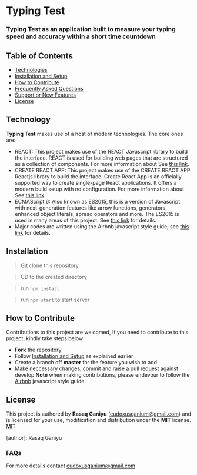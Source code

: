 # Typing Test

### Typing Test as an application built to measure your typing speed and accuracy within a short time countdown

## Table of Contents

- [Technologies](#technology)
- [Installation and Setup](#installation)
- [How to Contribute](#how-to-contribute)
- [Frequently Asked Questions](#faqs)
- [Support or New Features](#support-or-new-features)
- [License](#license)

## Technology

**Typing Test** makes use of a host of modern technologies. The core ones are:

- REACT: This project makes use of the REACT Javascript library to build the interface. REACT is used for building web pages that are structured as a collection of components. For more information about See [this link](https://facebook.github.io/react/).
- CREATE REACT APP: This project makes use of the CREATE REACT APP Reactjs library to build the interface. Create React App is an officially supported way to create single-page React applications. It offers a modern build setup with no configuration. For more information about See [this link](https://reactjs.org/docs/create-a-new-react-app.html).
- ECMAScript 6: Also known as ES2015, this is a version of Javascript with
  next-generation features like arrow functions, generators, enhanced object literals,
  spread operators and more. The ES2015 is used in many areas of this project. See [this link](https://en.wikipedia.org/wiki/ECMAScript) for details.
- Major codes are written using the Airbnb javascript style guide, see [this link](https://github.com/airbnb/javascript) for details.

## Installation

> Git clone this repository

> CD to the created directory

> run `npm install`

> run `npm start` to start server

## How to Contribute

Contributions to this project are welcomed, If you need to contribute to this project, kindly take steps below

- **Fork** the repository
- Follow [Installation and Setup](#installation) as explained earlier
- Create a branch off **master** for the feature you wish to add
- Make neccessary changes, commit and raise a pull request against develop
  **Note** when making contributions, please endevour to follow the [Airbnb](https://github.com/airbnb/javascript) javascript style guide.

## License

This project is authored by **Rasaq Ganiyu** (eudoxusganium@gmail.com) and is licensed for your use, modification and distribution under the **MIT** license.
[MIT][license]

<!-- Definitions -->

[license]: LICENSE

[author]: Rasaq Ganiyu

### FAQs

For more details contact eudoxusganium@gmail.com
